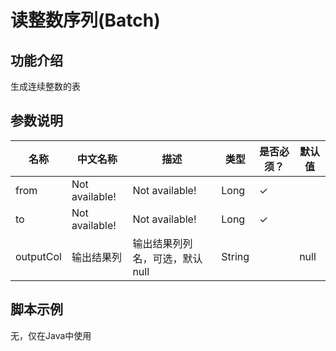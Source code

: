 # 读整数序列(Batch)

## 功能介绍
生成连续整数的表

## 参数说明

| 名称 | 中文名称 | 描述 | 类型 | 是否必须？ | 默认值 |
| --- | --- | --- | --- | --- | --- |
| from | Not available! | Not available! | Long | ✓ |  |
| to | Not available! | Not available! | Long | ✓ |  |
| outputCol | 输出结果列 | 输出结果列列名，可选，默认null | String |  | null |


## 脚本示例
无，仅在Java中使用


